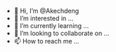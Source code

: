 - 👋 Hi, I’m @Akechdeng
- 👀 I’m interested in ...
- 🌱 I’m currently learning ...
- 💞️ I’m looking to collaborate on ...
- 📫 How to reach me ...

<!---
Akechdeng/Akechdeng is a ✨ special ✨ repository because its `README.md` (this file) appears on your GitHub profile.
You can click the Preview link to take a look at your changes.
--->
